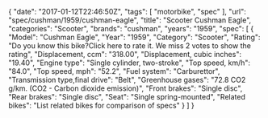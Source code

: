 {
    "date": "2017-01-12T22:46:50Z",
    "tags": [
        "motorbike",
        "spec"
    ],
    "url": "spec\/cushman\/1959\/cushman-eagle",
    "title": "Scooter Cushman Eagle",
    "categories": "Scooter",
    "brands": "cushman",
    "years": "1959",
    "spec": [
        {
            "Model": "Cushman Eagle",
            "Year": "1959",
            "Category": "Scooter",
            "Rating": "Do you know this bike?Click here to rate it. We miss 2 votes to show the rating",
            "Displacement, ccm": "318.00",
            "Displacement, cubic inches": "19.40",
            "Engine type": "Single cylinder, two-stroke",
            "Top speed, km\/h": "84.0",
            "Top speed, mph": "52.2",
            "Fuel system": "Carburettor",
            "Transmission type,final drive": "Belt",
            "Greenhouse gases": "72.8 CO2 g\/km. (CO2 - Carbon dioxide emission)",
            "Front brakes": "Single disc",
            "Rear brakes": "Single disc",
            "Seat": "Single spring-mounted",
            "Related bikes": "List related bikes for comparison of specs"
        }
    ]
}